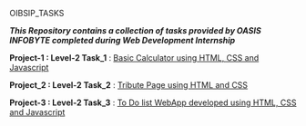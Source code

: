 OIBSIP_TASKS

***This Repository contains a collection of tasks provided by OASIS INFOBYTE completed during Web Development Internship***

**Project-1 : Level-2 Task_1** :  [Basic Calculator using HTML, CSS and Javascript](http://sachinkumarverma.github.io/OIBSIP_TASKS/Task_1_Calculator)

**Project_2 : Level-2 Task_2** :  [Tribute Page using HTML and CSS](http://sachinkumarverma.github.io/OIBSIP_TASKS/Task_2_TributePage)

**Project-3 : Level-2 Task_3** :  [To Do list WebApp  developed using HTML, CSS and Javascript](http://sachinkumarverma.github.io/OIBSIP_TASKS/Task_3_ToDo_WebApp)
